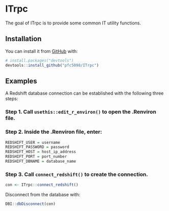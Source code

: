 
<!-- README.md is generated from README.Rmd. Please edit that file -->

# ITrpc

<!-- badges: start -->
<!-- badges: end -->

The goal of ITrpc is to provide some common IT utility functions.

## Installation

You can install it from [GitHub](https://github.com/) with:

``` r
# install.packages("devtools")
devtools::install_github("pfc5098/ITrpc")
```

## Examples

A Redshift database connection can be established with the following
three steps:

### Step 1. Call `usethis::edit_r_environ()` to open the .Renviron file.

### Step 2. Inside the .Renviron file, enter:

``` r
REDSHIFT_USER = username
REDSHIFT_PASSWORD = password
REDSHIFT_HOST = host_ip_address
REDSHIFT_PORT = port_number
REDSHIFT_DBNAME = database_name
```

### Step 3. Call `connect_redshift()` to create the connection.

``` r
con <- ITrpc::connect_redshift()
```

Disconnect from the database with:

``` r
DBI::dbDisconnect(con)
```
